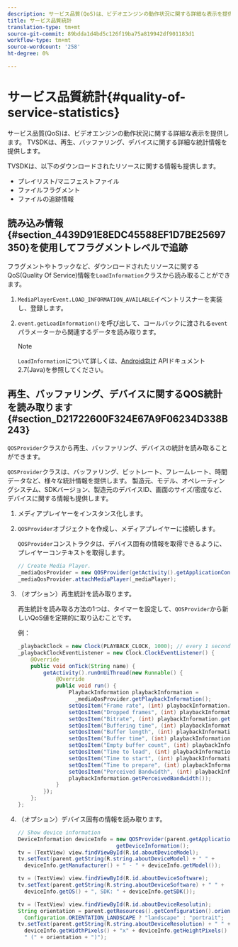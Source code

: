 ```yaml
---
description: サービス品質(QoS)は、ビデオエンジンの動作状況に関する詳細な表示を提供します。 TVSDKは、再生、バッファリング、デバイスに関する詳細な統計情報を提供します。
title: サービス品質統計
translation-type: tm+mt
source-git-commit: 89bdda1d4bd5c126f19ba75a819942df901183d1
workflow-type: tm+mt
source-wordcount: '258'
ht-degree: 0%

---
```



# サービス品質統計{#quality-of-service-statistics}

サービス品質(QoS)は、ビデオエンジンの動作状況に関する詳細な表示を提供します。 TVSDKは、再生、バッファリング、デバイスに関する詳細な統計情報を提供します。

TVSDKは、以下のダウンロードされたリソースに関する情報も提供します。

* プレイリスト/マニフェストファイル
* ファイルフラグメント
* ファイルの追跡情報

## 読み込み情報{#section_4439D91E8EDC45588EF1D7BE25697350}を使用してフラグメントレベルで追跡

フラグメントやトラックなど、ダウンロードされたリソースに関するQoS(Quality Of Service)情報を`LoadInformation`クラスから読み取ることができます。

1. `MediaPlayerEvent.LOAD_INFORMATION_AVAILABLE`イベントリスナーを実装し、登録します。
1. `event.getLoadInformation()`を呼び出して、コールバックに渡される`event`パラメーターから関連するデータを読み取ります。

   >[!NOTE]
   >
   >`LoadInformation`について詳しくは、[Android向け](https://help.adobe.com/en_US/primetime/api/psdk/javadoc_2.7/index.html) APIドキュメント2.7(Java)を参照してください。

## 再生、バッファリング、デバイスに関するQOS統計を読み取ります{#section_D21722600F324E67A9F06234D338B243}

`QOSProvider`クラスから再生、バッファリング、デバイスの統計を読み取ることができます。

`QOSProvider`クラスは、バッファリング、ビットレート、フレームレート、時間データなど、様々な統計情報を提供します。 製造元、モデル、オペレーティングシステム、SDKバージョン、製造元のデバイスID、画面のサイズ/密度など、デバイスに関する情報も提供します。

1. メディアプレイヤーをインスタンス化します。
1. `QOSProvider`オブジェクトを作成し、メディアプレイヤーに接続します。

   `QOSProvider`コンストラクタは、デバイス固有の情報を取得できるように、プレイヤーコンテキストを取得します。

   ```java
   // Create Media Player. 
   _mediaQosProvider = new QOSProvider(getActivity().getApplicationContext()); 
   _mediaQosProvider.attachMediaPlayer(_mediaPlayer);
   ```

1. （オプション）再生統計を読み取ります。

   再生統計を読み取る方法の1つは、タイマーを設定して、`QOSProvider`から新しいQoS値を定期的に取り込むことです。

   例：

   ```java
   _playbackClock = new Clock(PLAYBACK_CLOCK, 1000); // every 1 second 
   _playbackClockEventListener = new Clock.ClockEventListener() { 
       @Override 
       public void onTick(String name) { 
           getActivity().runOnUiThread(new Runnable() { 
               @Override 
               public void run() { 
                   PlaybackInformation playbackInformation =  
                     _mediaQosProvider.getPlaybackInformation();  
                   setQosItem("Frame rate", (int) playbackInformation.getFrameRate());  
                   setQosItem("Dropped frames", (int) playbackInformation.getDroppedFrameCount()); 
                   setQosItem("Bitrate", (int) playbackInformation.getBitrate()); 
                   setQosItem("Buffering time", (int) playbackInformation.getBufferingTime());  
                   setQosItem("Buffer length", (int) playbackInformation.getBufferLength());  
                   setQosItem("Buffer time", (int) playbackInformation.getBufferTime());  
                   setQosItem("Empty buffer count", (int) playbackInformation.getEmptyBufferCount());  
                   setQosItem("Time to load", (int) playbackInformation.getTimeToLoad());  
                   setQosItem("Time to start", (int) playbackInformation.getTimeToStart()); 
                   setQosItem("Time to prepare", (int) playbackInformation.getTimeToPrepare()); 
                   setQosItem("Perceived Bandwidth", (int) playbackInformation.getPerceivedBandwidth());   
                   playbackInformation.getPerceivedBandwidth()); 
               } 
           }); 
       }; 
   }; 
   ```

1. （オプション）デバイス固有の情報を読み取ります。

   ```java
   // Show device information 
   DeviceInformation deviceInfo = new QOSProvider(parent.getApplicationContext()). 
                                  getDeviceInformation(); 
   tv = (TextView) view.findViewById(R.id.aboutDeviceModel); 
   tv.setText(parent.getString(R.string.aboutDeviceModel) + " " +  
     deviceInfo.getManufacturer() + " - " + deviceInfo.getModel()); 
   
   tv = (TextView) view.findViewById(R.id.aboutDeviceSoftware); 
   tv.setText(parent.getString(R.string.aboutDeviceSoftware) + " " +  
     deviceInfo.getOS() + ", SDK: " + deviceInfo.getSDK()); 
   
   tv = (TextView) view.findViewById(R.id.aboutDeviceResolutin); 
   String orientation = parent.getResources().getConfiguration().orientation ==  
     Configuration.ORIENTATION_LANDSCAPE ? "landscape" : "portrait"; 
   tv.setText(parent.getString(R.string.aboutDeviceResolution) + " " +  
     deviceInfo.getWidthPixels() + "x" + deviceInfo.getHeightPixels() +  
     " (" + orientation + ")"); 
   ```


